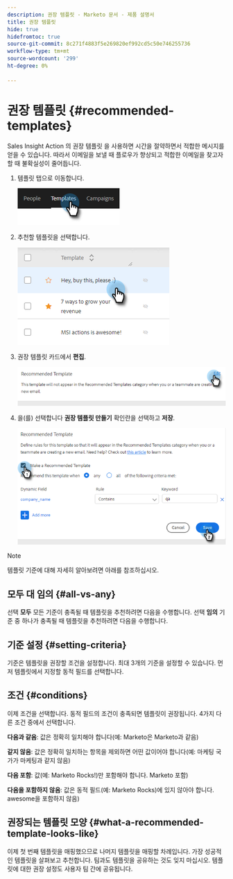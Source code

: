 ```yaml
---
description: 권장 템플릿 - Marketo 문서 - 제품 설명서
title: 권장 템플릿
hide: true
hidefromtoc: true
source-git-commit: 8c271f4883f5e269820ef992cd5c50e746255736
workflow-type: tm+mt
source-wordcount: '299'
ht-degree: 0%

---
```


# 권장 템플릿 {#recommended-templates}

Sales Insight Action 의 권장 템플릿 을 사용하면 시간을 절약하면서 적합한 메시지를 얻을 수 있습니다. 따라서 이메일을 보낼 때 플로우가 향상되고 적합한 이메일을 찾고자 할 때 불확실성이 줄어듭니다.

1. 템플릿 탭으로 이동합니다.

   ![](assets/recommended-templates-1.png)

1. 추천할 템플릿을 선택합니다.

   ![](assets/recommended-templates-2.png)

1. 권장 템플릿 카드에서 **편집**.

   ![](assets/recommended-templates-3.png)

1. 을(를) 선택합니다 **권장 템플릿 만들기** 확인란을 선택하고 **저장**.

   ![](assets/recommended-templates-4.png)

>[!NOTE]
>
>템플릿 기준에 대해 자세히 알아보려면 아래를 참조하십시오.

## 모두 대 임의 {#all-vs-any}

선택 **모두** 모든 기준이 충족될 때 템플릿을 추천하려면 다음을 수행합니다. 선택 **임의** 기준 중 하나가 충족될 때 템플릿을 추천하려면 다음을 수행합니다.

## 기준 설정 {#setting-criteria}

기준은 템플릿을 권장할 조건을 설정합니다. 최대 3개의 기준을 설정할 수 있습니다. 먼저 템플릿에서 지정할 동적 필드를 선택합니다.

## 조건 {#conditions}

이제 조건을 선택합니다. 동적 필드의 조건이 충족되면 템플릿이 권장됩니다. 4가지 다른 조건 중에서 선택합니다.

**다음과 같음**: 값은 정확히 일치해야 합니다(예: Marketo은 Marketo과 같음)

**같지 않음**: 값은 정확히 일치하는 항목을 제외하면 어떤 값이어야 합니다(예: 마케팅 국가가 마케팅과 같지 않음)

**다음 포함**: 값(예: Marketo Rocks!)만 포함해야 합니다. Marketo 포함)

**다음을 포함하지 않음**: 값은 동적 필드(예: Marketo Rocks)에 있지 않아야 합니다. awesome을 포함하지 않음)

## 권장되는 템플릿 모양 {#what-a-recommended-template-looks-like}

이제 첫 번째 템플릿을 매핑했으므로 나머지 템플릿을 매핑할 차례입니다. 가장 성공적인 템플릿을 살펴보고 추천합니다. 팀과도 템플릿을 공유하는 것도 잊지 마십시오. 템플릿에 대한 권장 설정도 사용자 팀 간에 공유됩니다.
